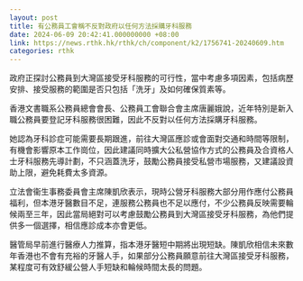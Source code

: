 ```yaml
---
layout: post
title: 有公務員工會稱不反對政府以任何方法採購牙科服務
date: 2024-06-09 20:42:41.000000000 +08:00
link: https://news.rthk.hk/rthk/ch/component/k2/1756741-20240609.htm
categories: rthk
---
```


政府正探討公務員到大灣區接受牙科服務的可行性，當中考慮多項因素，包括病歷安排、接受服務的範圍是否只包括「洗牙」及如何確保質素等。

香港文書職系公務員總會會長、公務員工會聯合會主席唐麗娥說，近年特別是新入職公務員要登記牙科服務很困難，因此不反對以任何方法採購牙科服務。

她認為牙科診症可能需要長期跟進，前往大灣區應診或會面對交通和時間等限制，有機會影響原本工作崗位，因此建議同時擴大公私營協作方式的公務員及合資格人士牙科服務先導計劃，不只涵蓋洗牙，鼓勵公務員接受私營市場服務，又建議設資助上限，避免耗費太多資源。

立法會衞生事務委員會主席陳凱欣表示，現時公營牙科服務大部分用作應付公務員福利，但本港牙醫數目不足，連服務公務員也不足以應付，不少公務員反映需要輪候兩至三年，因此當局絕對可以考慮鼓勵公務員到大灣區接受牙科服務，為他們提供多一個選擇，相信應診成本亦會更低。

醫管局早前進行醫療人力推算，指本港牙醫短中期將出現短缺。陳凱欣相信未來數年香港也不會有充裕的牙醫人手，如果部分公務員願意前往大灣區接受牙科服務，某程度可有效舒緩公營人手短缺和輪候時間太長的問題。
